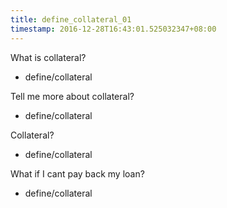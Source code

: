 ```yaml
---
title: define_collateral_01
timestamp: 2016-12-28T16:43:01.525032347+08:00
---
```


What is collateral?
* define/collateral

Tell me more about collateral?
* define/collateral

Collateral?
* define/collateral

What if I cant pay back my loan?
* define/collateral
